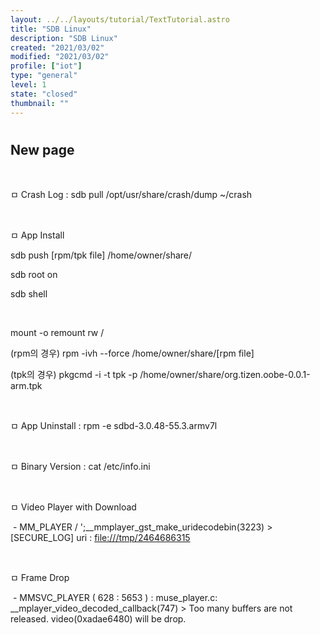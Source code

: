 ```yaml
---
layout: ../../layouts/tutorial/TextTutorial.astro
title: "SDB Linux"
description: "SDB Linux"
created: "2021/03/02"
modified: "2021/03/02"
profile: ["iot"]
type: "general"
level: 1
state: "closed"
thumbnail: ""
---
```



# 

## New page

 

ㅁ Crash Log : sdb pull /opt/usr/share/crash/dump ~/crash

 

ㅁ App Install

sdb push [rpm/tpk file] /home/owner/share/

sdb root on

sdb shell

 

mount -o remount rw /

(rpm의 경우) rpm -ivh --force /home/owner/share/[rpm file]

(tpk의 경우) pkgcmd -i -t tpk -p /home/owner/share/org.tizen.oobe-0.0.1-arm.tpk

 

ㅁ App Uninstall : rpm -e sdbd-3.0.48-55.3.armv7l

 

ㅁ Binary Version : cat /etc/info.ini

 

ㅁ Video Player with Download 

 - MM_PLAYER / ';__mmplayer_gst_make_uridecodebin(3223) > [SECURE_LOG] uri : [file:///tmp/2464686315](file://tmp/2464686315)

 

ㅁ Frame Drop

 - MMSVC_PLAYER ( 628 : 5653 ) : muse_player.c: __mplayer_video_decoded_callback(747) > Too many buffers are not released. video(0xadae6480) will be drop.

